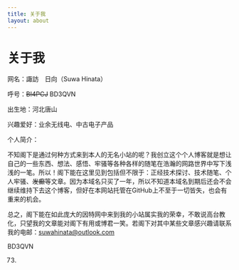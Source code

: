 ```yaml
---
title: 关于我
layout: about
---
```


# 关于我

网名：諏訪　日向（Suwa Hinata）

呼号：~~BI4PCJ~~ BD3QVN

出生地：河北唐山

兴趣爱好：业余无线电、中古电子产品

个人简介：

​	不知阁下是通过何种方式来到本人的无名小站的呢？我创立这个个人博客就是想让自己的一些东西、想法、感悟、牢骚等各种各样的随笔在浩瀚的网路世界中写下浅浅的一笔。所以！阁下能在这里见到包括但不限于：正经技术探讨、技术随笔、个人牢骚、~~发癫~~等文章。因为本域名只买了一年，所以不知道本域名到期后还会不会继续维持下去这个博客，但好在本网站托管在GitHub上不至于一切皆失，也会有重来的机会。

​	总之，阁下能在如此庞大的因特网中来到我的小站属实我的荣幸，不敢说高台教化，只望我的文章能对阁下有用或博君一笑。若阁下对其中某些文章感兴趣请联系我的电邮：suwahinata@outlook.com

BD3QVN

73.